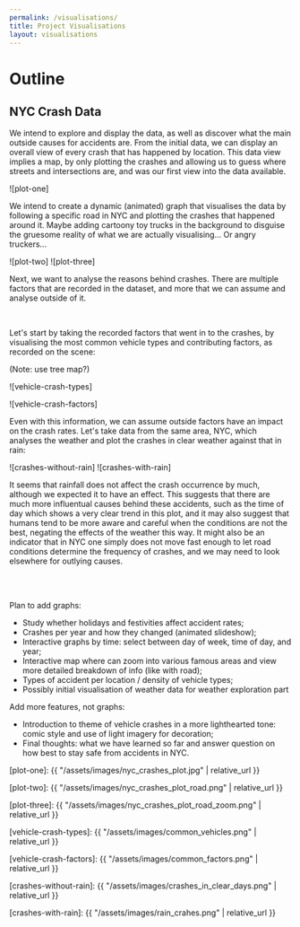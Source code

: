 ```yaml
---
permalink: /visualisations/
title: Project Visualisations
layout: visualisations
---
```

# Outline

## NYC Crash Data

We intend to explore and display the data, as well as discover what the main outside causes for accidents are. From the initial data, we can display an overall view of every crash that has happened by location. This data view implies a map, by only plotting the crashes and allowing us to guess where streets and intersections are, and was our first view into the data available.

![plot-one]


We intend to create a dynamic (animated) graph that visualises the data by following a specific road in NYC and plotting the crashes that happened around it. Maybe adding cartoony toy trucks in the background to disguise the gruesome reality of what we are actually visualising... Or angry truckers...

![plot-two] 
![plot-three]


Next, we want to analyse the reasons behind crashes. There are multiple factors that are recorded in the dataset, and more that we can assume and analyse outside of it.

<br>

Let's start by taking the recorded factors that went in to the crashes, by visualising the most common vehicle types and contributing factors, as recorded on the scene:

(Note: use tree map?)

![vehicle-crash-types]

![vehicle-crash-factors]


Even with this information, we can assume outside factors have an impact on the crash rates. Let's take data from the same area, NYC, which analyses the weather and plot the crashes in clear weather against that in rain:

![crashes-without-rain]
![crashes-with-rain]



It seems that rainfall does not affect the crash occurrence by much, although we expected it to have an effect. This suggests that there are much more influentual causes behind these accidents, such as the time of day which shows a very clear trend in this plot, and it may also suggest that humans tend to be more aware and careful when the conditions are not the best, negating the effects of the weather this way. It might also be an indicator that in NYC one simply does not move fast enough to let road conditions determine the frequency of crashes, and we may need to look elsewhere for outlying causes.

<br>
<br>

Plan to add graphs:
- Study whether holidays and festivities affect accident rates;
- Crashes per year and how they changed (animated slideshow);
- Interactive graphs by time: select between day of week, time of day, and year;
- Interactive map where can zoom into various famous areas and view more detailed breakdown of info (like with road);
- Types of accident per location / density of vehicle types;
- Possibly initial visualisation of weather data for weather exploration part

Add more features, not graphs:
- Introduction to theme of vehicle crashes in a more lighthearted tone: comic style and use of light imagery for decoration;
- Final thoughts: what we have learned so far and answer question on how best to stay safe from accidents in NYC.


[plot-one]: {{ "/assets/images/nyc_crashes_plot.jpg" | relative_url }}

[plot-two]: {{ "/assets/images/nyc_crashes_plot_road.png" | relative_url }}

[plot-three]: {{ "/assets/images/nyc_crashes_plot_road_zoom.png" | relative_url }}

[vehicle-crash-types]: {{ "/assets/images/common_vehicles.png" | relative_url }}

[vehicle-crash-factors]: {{ "/assets/images/common_factors.png" | relative_url }}

[crashes-without-rain]: {{ "/assets/images/crashes_in_clear_days.png" | relative_url }}

[crashes-with-rain]: {{ "/assets/images/rain_crahes.png" | relative_url }}